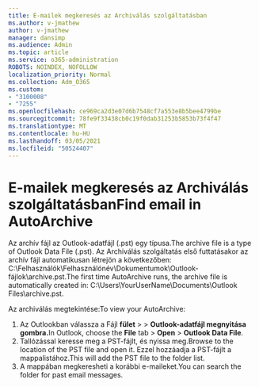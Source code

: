 ```yaml
---
title: E-mailek megkeresés az Archiválás szolgáltatásban
ms.author: v-jmathew
author: v-jmathew
manager: dansimp
ms.audience: Admin
ms.topic: article
ms.service: o365-administration
ROBOTS: NOINDEX, NOFOLLOW
localization_priority: Normal
ms.collection: Adm_O365
ms.custom:
- "3100008"
- "7255"
ms.openlocfilehash: ce969ca2d3e07d6b7548cf7a553e8b5bee4799be
ms.sourcegitcommit: 78fe9f33438cb0c19f0dab31253b5853b73f4f47
ms.translationtype: MT
ms.contentlocale: hu-HU
ms.lasthandoff: 03/05/2021
ms.locfileid: "50524407"
---
```

# <a name="find-email-in-autoarchive"></a><span data-ttu-id="c9bf6-102">E-mailek megkeresés az Archiválás szolgáltatásban</span><span class="sxs-lookup"><span data-stu-id="c9bf6-102">Find email in AutoArchive</span></span>

<span data-ttu-id="c9bf6-103">Az archív fájl az Outlook-adatfájl (.pst) egy típusa.</span><span class="sxs-lookup"><span data-stu-id="c9bf6-103">The archive file is a type of Outlook Data File (.pst).</span></span> <span data-ttu-id="c9bf6-104">Az Archiválás szolgáltatás első futtatásakor az archív fájl automatikusan létrejön a következőben: C:\Felhasználók\Felhasználónév\Dokumentumok\Outlook-fájlok\archive.pst.</span><span class="sxs-lookup"><span data-stu-id="c9bf6-104">The first time AutoArchive runs, the archive file is automatically created in: C:\Users\YourUserName\Documents\Outlook Files\archive.pst.</span></span>

<span data-ttu-id="c9bf6-105">Az archiválás megtekintése:</span><span class="sxs-lookup"><span data-stu-id="c9bf6-105">To view your AutoArchive:</span></span>

1. <span data-ttu-id="c9bf6-106">Az Outlookban válassza a Fájl **fület** >   >  **Outlook-adatfájl megnyitása gombra.**</span><span class="sxs-lookup"><span data-stu-id="c9bf6-106">In Outlook, choose the **File** tab > **Open** > **Outlook Data File**.</span></span>
2. <span data-ttu-id="c9bf6-107">Tallózással keresse meg a PST-fájlt, és nyissa meg.</span><span class="sxs-lookup"><span data-stu-id="c9bf6-107">Browse to the location of the PST file and open it.</span></span> <span data-ttu-id="c9bf6-108">Ezzel hozzáadja a PST-fájlt a mappalistához.</span><span class="sxs-lookup"><span data-stu-id="c9bf6-108">This will add the PST file to the folder list.</span></span>
3. <span data-ttu-id="c9bf6-109">A mappában megkeresheti a korábbi e-maileket.</span><span class="sxs-lookup"><span data-stu-id="c9bf6-109">You can search the folder for past email messages.</span></span>
